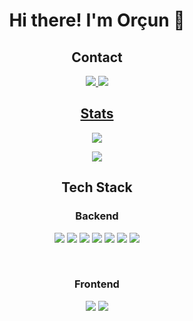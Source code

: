   <h1 align="center">
  Hi there! I'm Orçun 👋
  </h1>

  <h2 align="center"> Contact </h2>
    <p align='center'>
      <a href="https://medium.com/@altindalorcun"><img src="https://img.shields.io/badge/Medium-12100E?style=for-the-badge&logo=medium&logoColor=white">
      <a href="https://www.linkedin.com/in/orcunaltindal/"><img src="https://img.shields.io/badge/linkedin-%230077B5.svg?&style=for-the-badge&logo=linkedin&logoColor=white" />  
    </p>

  <h2 align='center'>
  Stats
  </h2>
    <p align='center'>
      <a href="#"><img src="https://github-readme-stats.vercel.app/api?username=altindalorcun&theme=blue-green"></a>
    </p>
    <p align='center'>
      <a href="#"><img src="https://github-readme-stats.vercel.app/api/top-langs/?username=altindalorcun&theme=blue-green"></a>
    </p>
  
  <h2 align='center'>
  Tech Stack
  </h2>
    <h3 align='center'>
    Backend
    </h3>
    <p align='center'>
      <a href="#"><img src="https://img.shields.io/badge/java-%23ED8B00.svg?style=for-the-badge&logo=java&logoColor=white"></a>
      <a href="#"><img src="https://img.shields.io/badge/spring-%236DB33F.svg?style=for-the-badge&logo=spring&logoColor=white"></a>
      <a href="#"><img src="https://img.shields.io/badge/Spring_Boot-F2F4F9?style=for-the-badge&logo=spring-boot"></a>
      <a href="#"><img src="https://img.shields.io/static/v1?style=for-the-badge&message=Spring+Security&color=6DB33F&logo=Spring+Security&logoColor=FFFFFF&label="></a>
      <a href="#"><img src="https://img.shields.io/badge/postgres-%23316192.svg?style=for-the-badge&logo=postgresql&logoColor=white"></a>
      <a href="#"><img src="https://img.shields.io/static/v1?style=for-the-badge&message=RabbitMQ&color=FF6600&logo=RabbitMQ&logoColor=FFFFFF&label="></a>
      <a href="#"><img src="https://img.shields.io/static/v1?style=for-the-badge&message=Docker&color=2496ED&logo=Docker&logoColor=FFFFFF&label="></a>
    </p>
        <br>
    <h3 align='center'>
    Frontend
    </h3>
    <p align='center'>
      <a href="#"><img src="https://img.shields.io/static/v1?style=for-the-badge&message=JavaScript&color=222222&logo=JavaScript&logoColor=F7DF1E&label="></a>
      <a href="#"><img src="https://img.shields.io/static/v1?style=for-the-badge&message=React&color=222222&logo=React&logoColor=61DAFB&label="></a>
    </p>
